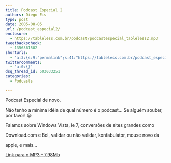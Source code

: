 ```yaml
---
title: Podcast Especial 2
authors: Diego Eis
type: post
date: 2005-08-05
url: /podcast_especial2/
enclosure:
  - https://tableless.com.br/podcast/podcastespecial_tableless2.mp3
tweetbackscheck:
  - 1356361502
shorturls:
  - 'a:3:{s:9:"permalink";s:41:"https://tableless.com.br/podcast_especial2";s:7:"tinyurl";s:26:"https://tinyurl.com/4xmk2ch";s:4:"isgd";s:19:"https://is.gd/H20aOb";}'
twittercomments:
  - 'a:0:{}'
dsq_thread_id: 503033251
categories:
  - Podcasts

---
```

Podcast Especial de novo.
                          
Não tenho a mínima idéia de qual número é o podcast&#8230; Se alguém souber, por favor! 😀 

Falamos sobre Windows Vista, Ie 7, conversões de sites grandes como
  
Download.com e Bol, validar ou não validar, konfabulator, mouse novo da
  
apple, e mais&#8230; 

[Link para o MP3 &#8211; 7.98Mb][1]

 [1]: https://tableless.com.br/anexo/podcastespecial_tableless2.mp3